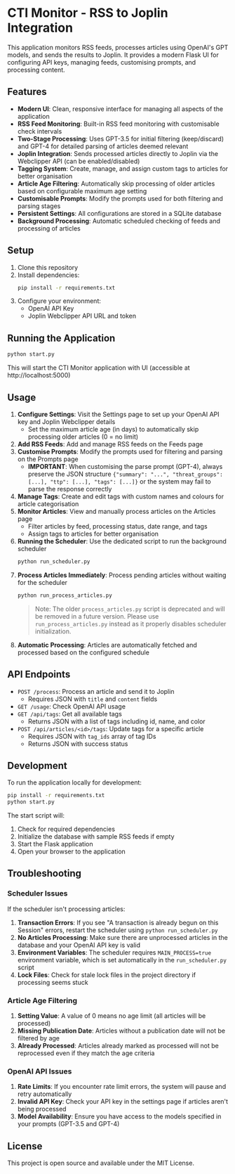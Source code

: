 # CTI Monitor - RSS to Joplin Integration

This application monitors RSS feeds, processes articles using OpenAI's GPT models, and sends the results to Joplin. It provides a modern Flask UI for configuring API keys, managing feeds, customising prompts, and processing content.

## Features

- **Modern UI**: Clean, responsive interface for managing all aspects of the application
- **RSS Feed Monitoring**: Built-in RSS feed monitoring with customisable check intervals
- **Two-Stage Processing**: Uses GPT-3.5 for initial filtering (keep/discard) and GPT-4 for detailed parsing of articles deemed relevant
- **Joplin Integration**: Sends processed articles directly to Joplin via the Webclipper API (can be enabled/disabled)
- **Tagging System**: Create, manage, and assign custom tags to articles for better organisation
- **Article Age Filtering**: Automatically skip processing of older articles based on configurable maximum age setting
- **Customisable Prompts**: Modify the prompts used for both filtering and parsing stages
- **Persistent Settings**: All configurations are stored in a SQLite database
- **Background Processing**: Automatic scheduled checking of feeds and processing of articles

## Setup

1. Clone this repository
2. Install dependencies:
   ```bash
   pip install -r requirements.txt
   ```
3. Configure your environment:
   - OpenAI API Key
   - Joplin Webclipper API URL and token

## Running the Application

```bash
python start.py
```

This will start the CTI Monitor application with UI (accessible at http://localhost:5000)

## Usage

1. **Configure Settings**: Visit the Settings page to set up your OpenAI API key and Joplin Webclipper details
   - Set the maximum article age (in days) to automatically skip processing older articles (0 = no limit)
2. **Add RSS Feeds**: Add and manage RSS feeds on the Feeds page
3. **Customise Prompts**: Modify the prompts used for filtering and parsing on the Prompts page
   - **IMPORTANT**: When customising the parse prompt (GPT-4), always preserve the JSON structure `{"summary": "...", "threat_groups": [...], "ttp": [...], "tags": [...]}` or the system may fail to parse the response correctly
4. **Manage Tags**: Create and edit tags with custom names and colours for article categorisation
5. **Monitor Articles**: View and manually process articles on the Articles page
   - Filter articles by feed, processing status, date range, and tags
   - Assign tags to articles for better organisation
6. **Running the Scheduler**: Use the dedicated script to run the background scheduler
   ```bash
   python run_scheduler.py
   ```
7. **Process Articles Immediately**: Process pending articles without waiting for the scheduler
   ```bash
   python run_process_articles.py
   ```
   > Note: The older `process_articles.py` script is deprecated and will be removed in a future version. Please use `run_process_articles.py` instead as it properly disables scheduler initialization.
8. **Automatic Processing**: Articles are automatically fetched and processed based on the configured schedule

## API Endpoints

- `POST /process`: Process an article and send it to Joplin
  - Requires JSON with `title` and `content` fields
- `GET /usage`: Check OpenAI API usage
- `GET /api/tags`: Get all available tags
  - Returns JSON with a list of tags including id, name, and color
- `POST /api/articles/<id>/tags`: Update tags for a specific article
  - Requires JSON with `tag_ids` array of tag IDs
  - Returns JSON with success status

## Development

To run the application locally for development:

```bash
pip install -r requirements.txt
python start.py
```

The start script will:
1. Check for required dependencies
2. Initialize the database with sample RSS feeds if empty
3. Start the Flask application
4. Open your browser to the application

## Troubleshooting

### Scheduler Issues

If the scheduler isn't processing articles:

1. **Transaction Errors**: If you see "A transaction is already begun on this Session" errors, restart the scheduler using `python run_scheduler.py`
2. **No Articles Processing**: Make sure there are unprocessed articles in the database and your OpenAI API key is valid
3. **Environment Variables**: The scheduler requires `MAIN_PROCESS=true` environment variable, which is set automatically in the `run_scheduler.py` script
4. **Lock Files**: Check for stale lock files in the project directory if processing seems stuck

### Article Age Filtering

1. **Setting Value**: A value of 0 means no age limit (all articles will be processed)
2. **Missing Publication Date**: Articles without a publication date will not be filtered by age
3. **Already Processed**: Articles already marked as processed will not be reprocessed even if they match the age criteria

### OpenAI API Issues

1. **Rate Limits**: If you encounter rate limit errors, the system will pause and retry automatically
2. **Invalid API Key**: Check your API key in the settings page if articles aren't being processed
3. **Model Availability**: Ensure you have access to the models specified in your prompts (GPT-3.5 and GPT-4)

## License

This project is open source and available under the MIT License.
